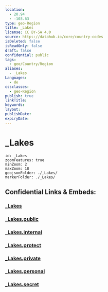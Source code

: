```yaml
---
location:
  - 20.94
  - -103.63
type: geo-Region
title: _Lakes
license: CC BY-SA 4.0
source: https://datahub.io/core/country-codes
isDeleted: false
isReadOnly: false
draft: false
confidential: public
tags:
  - geo/Country/Region
aliases:
  - _Lakes
Languages:
  - de
cssclasses:
  - geo-Region
publish: true
linkTitle:
keywords:
layout:
publishDate:
expiryDate:
---
```


# _Lakes

```leaflet
id: _Lakes
zoomFeatures: true 
minZoom: 2 
maxZoom: 18
geojsonFolder: ./_Lakes/
markerFolder: ./_Lakes/
```


## Confidential Links & Embeds: 

### [_Lakes](/_Standards/Earth/Continent/America~Central/Mexico/States~Mexico/Jalisco/_Lakes.md) 

### [_Lakes.public](/_public/Earth/Continent/America~Central/Mexico/States~Mexico/Jalisco/_Lakes.public.md) 

### [_Lakes.internal](/_internal/Earth/Continent/America~Central/Mexico/States~Mexico/Jalisco/_Lakes.internal.md) 

### [_Lakes.protect](/_protect/Earth/Continent/America~Central/Mexico/States~Mexico/Jalisco/_Lakes.protect.md) 

### [_Lakes.private](/_private/Earth/Continent/America~Central/Mexico/States~Mexico/Jalisco/_Lakes.private.md) 

### [_Lakes.personal](/_personal/Earth/Continent/America~Central/Mexico/States~Mexico/Jalisco/_Lakes.personal.md) 

### [_Lakes.secret](/_secret/Earth/Continent/America~Central/Mexico/States~Mexico/Jalisco/_Lakes.secret.md)

